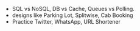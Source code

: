 - SQL vs NoSQL, DB vs Cache, Queues vs Polling.
- designs like Parking Lot, Splitwise, Cab Booking
- Practice Twitter, WhatsApp, URL Shortener
